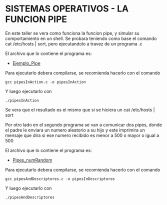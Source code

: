 # SISTEMAS OPERATIVOS - LA FUNCION PIPE

En este taller se vera como funciona la funcion pipe, y simular su comportamiento en un shell.
Se probara teniendo como base el comando cat /etc/hosts | sort, pero ejecutandolo a travez
de un programa .c

El archivo que lo contiene el programa es:

* [Ejemplo_Pipe](pipesInAction.c)

Para ejecutarlo debera compilarse, se recomienda hacerlo con el comando
```
gcc pipesInAction.c -o pipesInAction
```
Y luego ejecutarlo con
```
./pipesInAction
```
Se vera que el resultado es el mismo que si se hiciera un cat /etc/hosts | sort

Por otro lado en el segundo programa se van a comunicar dos pipes, donde el padre le enviara un numero aleatorio a su hijo
y este imprimira un mensaje que dira si ese numero recibido es menor a 500 o mayor o igual a 500

El archivo que lo contiene el programa es:

* [Pipes_numRandom](pipesAndDescriptores.c)


Para ejecutarlo debera compilarse, se recomienda hacerlo con el comando
```
gcc pipesAndDescriptores.c -o pipesInDescriptores
```
Y luego ejecutarlo con
```
./pipesAndDescriptores
```
